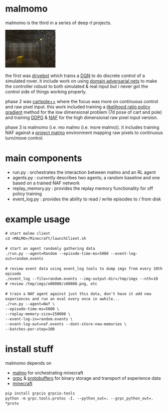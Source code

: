 # malmomo

malmomo is the third in a series of deep rl projects.

![eg_rollout](eg_rollout.gif)

the first was [drivebot](http://matpalm.com/blog/drivebot/) which trains a [DQN](https://www.cs.toronto.edu/~vmnih/docs/dqn.pdf)
to do discrete control of a simulated rover. it include work on using [domain adversarial nets](https://arxiv.org/abs/1505.07818)
to make the controller robust to both simulated & real input but i never got the control side of things working properly.

phase 2 was [cartpole++](https://github.com/matpalm/cartpoleplusplus) where the focus was more on continuous control and raw pixel
input. this work included training a [likelihood ratio policy gradient](http://www-anw.cs.umass.edu/~barto/courses/cs687/Policy%20Gradient-printable.pdf)
method for the low dimensional problem (7d pose of cart and pole) and training [DDPG](https://arxiv.org/abs/1509.02971) &
[NAF](https://arxiv.org/abs/1603.00748) for the high dimensional raw pixel input version.

phase 3 is malmomo (i.e. mo malmo (i.e. more malmo)). it includes training NAF against a [project malmo](https://github.com/Microsoft/malmo)
environment mapping raw pixels to continuous turn/move control. 

# main components

* run.py : orchestrates the interaction between malmo and an RL agent
* agents.py : currently describes two agents; a random baseline and one based on a trained NAF network
* replay_memory.py : provides the replay memory functionality for off policy training
* event_log.py : provides the ability to read / write episodes to / from disk

# example usage

```
# start malmo client
cd <MALMO>/Minecraft/launchClient.sh

# start an agent randomly gathering data
./run.py --agent=Random --episode-time-ms=5000 --event-log-out=random.events

# review event data using event_log tools to dump imgs from every 10th episode
./event_log --file=random.events --img-output-dir=/tmp/imgs --nth=10
# review /tmp/imgs/e00000/s00000.png, etc

# train a NAF agent against just this data, don't have it add new experiences and run an eval every once in awhile...
./run.py --agent=Naf \
--episode-time-ms=5000 \
--replay-memory-size=150000 \
--event-log-in=random.events \
--event-log-out=naf.events --dont-store-new-memories \
--batches-per-step=100 
```

# install stuff

malmomo depends on 

* [malmo](https://github.com/Microsoft/malmo) for orchestrating minecraft
* [grpc](http://www.grpc.io/) & [protobuffers](https://developers.google.com/protocol-buffers/) for binary storage and transport of experience data
* [minecraft](https://minecraft.net)

```
pip install grpcio grpcio-tools
python -m grpc.tools.protoc -I. --python_out=. --grpc_python_out=. *proto
```

